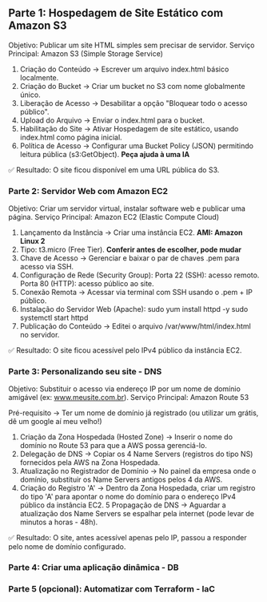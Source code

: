 ## Parte 1: Hospedagem de Site Estático com Amazon S3

Objetivo: Publicar um site HTML simples sem precisar de servidor.
Serviço Principal: Amazon S3 (Simple Storage Service)

1. Criação do Conteúdo → Escrever um arquivo index.html básico localmente.
2. Criação do Bucket → Criar um bucket no S3 com nome globalmente único.
3. Liberação de Acesso → Desabilitar a opção "Bloquear todo o acesso público".
4. Upload do Arquivo → Enviar o index.html para o bucket.
5. Habilitação do Site → Ativar Hospedagem de site estático, usando index.html como página inicial.
6. Política de Acesso → Configurar uma Bucket Policy (JSON) permitindo leitura pública (s3:GetObject). **Peça ajuda à uma IA**

✅ Resultado: O site ficou disponível em uma URL pública do S3.

### Parte 2: Servidor Web com Amazon EC2

Objetivo: Criar um servidor virtual, instalar software web e publicar uma página.
Serviço Principal: Amazon EC2 (Elastic Compute Cloud)

1. Lançamento da Instância → Criar uma instância EC2. **AMI: Amazon Linux 2**
2. Tipo: t3.micro (Free Tier). **Conferir antes de escolher, pode mudar**
3. Chave de Acesso → Gerenciar e baixar o par de chaves .pem para acesso via SSH.
4. Configuração de Rede (Security Group):
  Porta 22 (SSH): acesso remoto.
  Porta 80 (HTTP): acesso público ao site.
5. Conexão Remota → Acessar via terminal com SSH usando o .pem + IP público.
6. Instalação do Servidor Web (Apache):
	sudo yum install httpd -y
	sudo systemctl start httpd
7. Publicação do Conteúdo → Editei o arquivo /var/www/html/index.html no servidor.

✅ Resultado: O site ficou acessível pelo IPv4 público da instância EC2.

### Parte 3: Personalizando seu site - DNS

Objetivo: Substituir o acesso via endereço IP por um nome de domínio amigável (ex: www.meusite.com.br).
Serviço Principal: Amazon Route 53

Pré-requisito → Ter um nome de domínio já registrado (ou utilizar um grátis, dê um google aí meu velho!)

1. Criação da Zona Hospedada (Hosted Zone) → Inserir o nome do domínio no Route 53 para que a AWS possa gerenciá-lo.
2. Delegação de DNS → Copiar os 4 Name Servers (registros do tipo NS) fornecidos pela AWS na Zona Hospedada.
3. Atualização no Registrador de Domínio → No painel da empresa onde o domínio, substituir os Name Servers antigos pelos 4 da AWS.
4. Criação do Registro 'A' → Dentro da Zona Hospedada, criar um registro do tipo 'A' para apontar o nome do domínio para o endereço IPv4 público da instância EC2.
5 Propagação de DNS → Aguardar a atualização dos Name Servers se espalhar pela internet (pode levar de minutos a horas - 48h).

✅ Resultado: O site, antes acessível apenas pelo IP, passou a responder pelo nome de domínio configurado.

### Parte 4: Criar uma aplicação dinâmica - DB

### Parte 5 (opcional): Automatizar com Terraform - IaC
